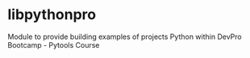 # libpythonpro
Module to provide building examples of projects Python within DevPro Bootcamp - Pytools Course
